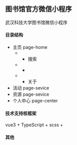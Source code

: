 ## 图书馆官方微信小程序

武汉科技大学图书馆微信小程序

#### 目录结构
- 主页 page-home
	- - 搜索
	- - 
	- - 关于
- 活动 page-sevice
- 资源 page-sevice
- 个人中心 page-center



#### 技术支持核框架
vue3 + TypeScript + scss + 




#### 其他

